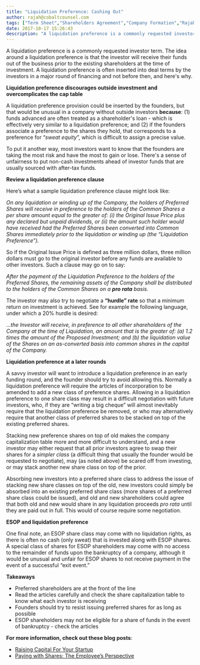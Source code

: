 ```yaml
---
title: "Liquidation Preference: Cashing Out"
author: rajah@cobaltcounsel.com
tags: ["Term Sheet","Shareholders Agreement","Company Formation","Rajah","Articles of Incorporation","Canada (ON)","Canada (General)"]
date: 2017-10-17 15:26:43
description: "A liquidation preference is a commonly requested investor term. The idea around a liquidation preference is that the investor will receive their funds out of the business prior to the existing shareho..."
---
```


A liquidation preference is a commonly requested investor term. The idea around a liquidation preference is that the investor will receive their funds out of the business prior to the existing shareholders at the time of investment.  A liquidation preference is often inserted into deal terms by the investors in a major round of financing and not before then, and here's why.

**Liquidation preference discourages outside investment and overcomplicates the cap table**

A liquidation preference provision could be inserted by the founders, but that would be unusual in a company without outside investors **because**: (1) funds advanced are often treated as a shareholder's loan - which is effectively very similar to a liquidation preference; and (2) if the founders associate a preference to the shares they hold, that corresponds to a preference for “*sweat equity*”, which is difficult to assign a precise value.

To put it another way, most investors want to know that the founders are taking the most risk and have the most to gain or lose.  There's a sense of unfairness to put non-cash investments ahead of investor funds that are usually sourced with after-tax funds.

**Review a liquidation preference clause**

Here’s what a sample liquidation preference clause might look like:

 

*On any liquidation or winding up of the Company, the holders of Preferred Shares will receive in  preference to the holders of the Common Shares a per share amount equal to the greater of: (i) the Original Issue Price plus any declared but unpaid dividends, or (ii) the amount such holder would have received had the Preferred Shares been converted into Common Shares immediately prior to the liquidation or winding up (the “Liquidation Preference”).*

 

So if the Original Issue Price is defined as three million dollars, three million dollars must go to the original investor before any funds are available to other investors.  Such a clause may go on to say:

*After the payment of the Liquidation Preference to the holders of the Preferred Shares, the remaining assets of the Company shall be distributed to the holders of the Common Shares on a **pro rata** basis.*

 

The investor may also try to negotiate a **“hurdle” rate** so that a minimum return on investment is achieved.  See for example the following language, under which a 20% hurdle is desired:

*...the Investor will receive, in preference to all other shareholders of the Company at the time of Liquidation, an amount that is the greater of: (a) 1.2 times the amount of the Proposed Investment; and (b) the liquidation value of the Shares on an as-converted basis into common shares in the capital of the Company.*

 

**Liquidation preference at a later rounds**

A savvy investor will want to introduce a liquidation preference in an early funding round, and the founder should try to avoid allowing this.  Normally a liquidation preference will require the articles of incorporation to be amended to add a new class of preference shares.   Allowing in a liquidation preference to one share class may result in a difficult negotiation with future investors, who, if they are “writing a big cheque” will almost inevitably require that the liquidation preference be removed, or who may alternatively require that another class of preferred shares to be stacked on top of the existing preferred shares.

Stacking new preference shares on top of old makes the company capitalization table more and more difficult to understand, and a new investor may either request that all prior investors agree to swap their shares for a *simpler class* (a difficult thing that usually the founder would be requested to negotiate), may (as noted above) be scared off from investing, or may stack another new share class on top of the prior.

Absorbing new investors into a preferred share class to address the issue of stacking new share classes on top of the old, new investors could simply be absorbed into an existing preferred share class (more shares of a preferred share class could be issued), and old and new shareholders could agree that both old and new would share in any liquidation proceeds *pro rata* until they are paid out in full.  This would of course require some negotiation.

**ESOP and liquidation preference** 

One final note, an ESOP share class may come with no liquidation rights, as there is often no cash (only sweat) that is invested along with ESOP shares.  A special class of shares for ESOP shareholders may come with no access to the remainder of funds upon the bankruptcy of a company, although it would be unusual and unfair for ESOP shares to not receive payment in the event of a successful “exit event.”

**Takeaways**
- Preferred shareholders are at the front of the line
- Read the articles carefully and check the share capitalization table to know what each investor is receiving
- Founders should try to resist issuing preferred shares for as long as possible
- ESOP shareholders may not be eligible for a share of funds in the event of bankruptcy - check the articles

 
**For more information, check out these blog posts**:
- [Raising Capital For Your Startup]( https://blog.clausehound.com/raising-capital-for-your-startup/)
- [Paying with Shares: The Employee’s Perspective]( https://blog.clausehound.com/paying-with-shares-the-employees-perspective/)
